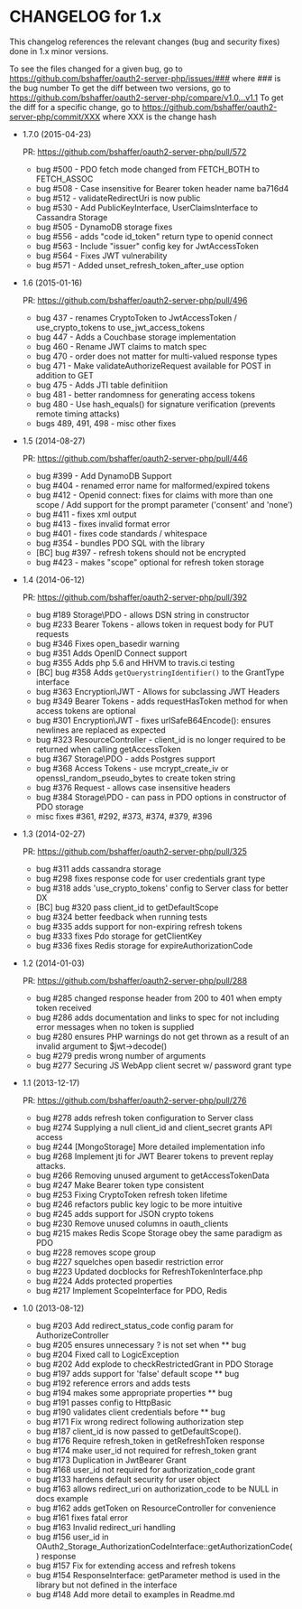 CHANGELOG for 1.x
=================

This changelog references the relevant changes (bug and security fixes) done
in 1.x minor versions.

To see the files changed for a given bug, go to https://github.com/bshaffer/oauth2-server-php/issues/### where ### is the bug number
To get the diff between two versions, go to https://github.com/bshaffer/oauth2-server-php/compare/v1.0...v1.1
To get the diff for a specific change, go to https://github.com/bshaffer/oauth2-server-php/commit/XXX where XXX is the change hash

* 1.7.0 (2015-04-23)

  PR: https://github.com/bshaffer/oauth2-server-php/pull/572

  * bug #500 - PDO fetch mode changed from FETCH_BOTH to FETCH_ASSOC
  * bug #508 - Case insensitive for Bearer token header name  ba716d4
  * bug #512 - validateRedirectUri is now public
  * bug #530 - Add PublicKeyInterface, UserClaimsInterface to Cassandra Storage
  * bug #505 - DynamoDB storage fixes
  * bug #556 - adds "code id_token" return type to openid connect
  * bug #563 - Include "issuer" config key for JwtAccessToken
  * bug #564 - Fixes JWT vulnerability
  * bug #571 - Added unset_refresh_token_after_use option

* 1.6 (2015-01-16)

  PR: https://github.com/bshaffer/oauth2-server-php/pull/496

  * bug 437 - renames CryptoToken to JwtAccessToken / use_crypto_tokens to use_jwt_access_tokens
  * bug 447 - Adds a Couchbase storage implementation
  * bug 460 - Rename JWT claims to match spec
  * bug 470 - order does not matter for multi-valued response types
  * bug 471 - Make validateAuthorizeRequest available for POST in addition to GET
  * bug 475 - Adds JTI table definitiion
  * bug 481 - better randomness for generating access tokens
  * bug 480 - Use hash_equals() for signature verification (prevents remote timing attacks)
  * bugs 489, 491, 498 - misc other fixes

* 1.5 (2014-08-27)

  PR: https://github.com/bshaffer/oauth2-server-php/pull/446

  * bug #399 - Add DynamoDB Support
  * bug #404 - renamed error name for malformed/expired tokens
  * bug #412 - Openid connect: fixes for claims with more than one scope / Add support for the prompt parameter ('consent' and 'none')
  * bug #411 - fixes xml output
  * bug #413 - fixes invalid format error
  * bug #401 - fixes code standards / whitespace
  * bug #354 - bundles PDO SQL with the library
  * [BC] bug #397 - refresh tokens should not be encrypted
  * bug #423 - makes "scope" optional for refresh token storage

* 1.4 (2014-06-12)

  PR: https://github.com/bshaffer/oauth2-server-php/pull/392

  * bug #189 Storage\PDO - allows DSN string in constructor
  * bug #233 Bearer Tokens - allows token in request body for PUT requests
  * bug #346 Fixes open_basedir warning
  * bug #351 Adds OpenID Connect support
  * bug #355 Adds php 5.6 and HHVM to travis.ci testing
  * [BC] bug #358 Adds `getQuerystringIdentifier()` to the GrantType interface
  * bug #363 Encryption\JWT - Allows for subclassing JWT Headers
  * bug #349 Bearer Tokens - adds requestHasToken method for when access tokens are optional
  * bug #301 Encryption\JWT - fixes urlSafeB64Encode(): ensures newlines are replaced as expected
  * bug #323 ResourceController - client_id is no longer required to be returned when calling getAccessToken
  * bug #367 Storage\PDO - adds Postgres support
  * bug #368 Access Tokens - use mcrypt_create_iv or openssl_random_pseudo_bytes to create token string
  * bug #376 Request - allows case insensitive headers
  * bug #384 Storage\PDO - can pass in PDO options in constructor of PDO storage
  * misc fixes #361, #292, #373, #374, #379, #396
* 1.3 (2014-02-27)

  PR: https://github.com/bshaffer/oauth2-server-php/pull/325

  * bug #311 adds cassandra storage
  * bug #298 fixes response code for user credentials grant type
  * bug #318 adds 'use_crypto_tokens' config to Server class for better DX
  * [BC] bug #320 pass client_id to getDefaultScope
  * bug #324 better feedback when running tests
  * bug #335 adds support for non-expiring refresh tokens
  * bug #333 fixes Pdo storage for getClientKey
  * bug #336 fixes Redis storage for expireAuthorizationCode

* 1.2 (2014-01-03)

  PR: https://github.com/bshaffer/oauth2-server-php/pull/288

  * bug #285 changed response header from 200 to 401 when empty token received
  * bug #286 adds documentation and links to spec for not including error messages when no token is supplied
  * bug #280 ensures PHP warnings do not get thrown as a result of an invalid argument to $jwt->decode()
  * bug #279 predis wrong number of arguments
  * bug #277 Securing JS WebApp client secret w/ password grant type

* 1.1 (2013-12-17)

  PR: https://github.com/bshaffer/oauth2-server-php/pull/276

  * bug #278 adds refresh token configuration to Server class
  * bug #274 Supplying a null client_id and client_secret grants API access
  * bug #244 [MongoStorage] More detailed implementation info
  * bug #268 Implement jti for JWT Bearer tokens to prevent replay attacks.
  * bug #266 Removing unused argument to getAccessTokenData
  * bug #247 Make Bearer token type consistent
  * bug #253 Fixing CryptoToken refresh token lifetime
  * bug #246 refactors public key logic to be more intuitive
  * bug #245 adds support for JSON crypto tokens
  * bug #230 Remove unused columns in oauth_clients
  * bug #215 makes Redis Scope Storage obey the same paradigm as PDO
  * bug #228 removes scope group
  * bug #227 squelches open basedir restriction error
  * bug #223 Updated docblocks for RefreshTokenInterface.php
  * bug #224 Adds protected properties
  * bug #217 Implement ScopeInterface for PDO, Redis

* 1.0 (2013-08-12)

  * bug #203 Add redirect\_status_code config param for AuthorizeController
  * bug #205 ensures unnecessary ? is not set when  ** bug
  * bug #204 Fixed call to LogicException
  * bug #202 Add explode to checkRestrictedGrant in PDO Storage
  * bug #197 adds support for 'false' default scope  ** bug
  * bug #192 reference errors and adds tests
  * bug #194 makes some appropriate properties  ** bug
  * bug #191 passes config to HttpBasic
  * bug #190 validates client credentials before  ** bug
  * bug #171 Fix wrong redirect following authorization step
  * bug #187 client_id is now passed to getDefaultScope().
  * bug #176 Require refresh_token in getRefreshToken response
  * bug #174 make user\_id not required for refresh_token grant
  * bug #173 Duplication in JwtBearer Grant
  * bug #168 user\_id not required for authorization_code grant
  * bug #133 hardens default security for user object
  * bug #163 allows redirect\_uri on authorization_code to be NULL in docs example
  * bug #162 adds getToken on ResourceController for convenience
  * bug #161 fixes fatal error
  * bug #163 Invalid redirect_uri handling
  * bug #156 user\_id in OAuth2\_Storage_AuthorizationCodeInterface::getAuthorizationCode() response
  * bug #157 Fix for extending access and refresh tokens
  * bug #154 ResponseInterface: getParameter method is used in the library but not defined in the interface
  * bug #148 Add more detail to examples in Readme.md
